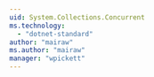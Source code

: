 ```yaml
---
uid: System.Collections.Concurrent
ms.technology: 
  - "dotnet-standard"
author: "mairaw"
ms.author: "mairaw"
manager: "wpickett"
---
```

